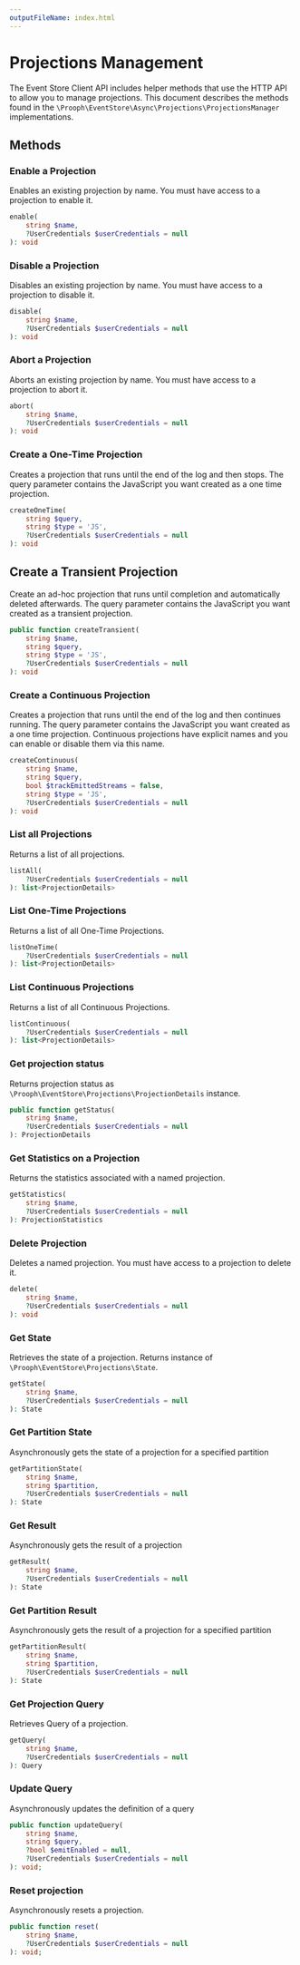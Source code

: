 ```yaml
---
outputFileName: index.html
---
```


# Projections Management

The Event Store Client API includes helper methods that use the HTTP API to allow you to manage projections. This document describes the methods found in the `\Prooph\EventStore\Async\Projections\ProjectionsManager` implementations.

## Methods

### Enable a Projection

Enables an existing projection by name. You must have access to a projection to enable it.

```php
enable(
    string $name,
    ?UserCredentials $userCredentials = null
): void
```

### Disable a Projection

Disables an existing projection by name. You must have access to a projection to disable it.

```php
disable(
    string $name,
    ?UserCredentials $userCredentials = null
): void
```

### Abort a Projection

Aborts an existing projection by name. You must have access to a projection to abort it.

```php
abort(
    string $name,
    ?UserCredentials $userCredentials = null
): void
```

### Create a One-Time Projection

Creates a projection that runs until the end of the log and then stops. The query parameter contains the JavaScript you want created as a one time projection.

```php
createOneTime(
    string $query,
    string $type = 'JS',
    ?UserCredentials $userCredentials = null
): void
```

## Create a Transient Projection

Create an ad-hoc projection that runs until completion and automatically deleted afterwards. The query parameter contains the JavaScript you want created as a transient projection.

```php
public function createTransient(
    string $name,
    string $query,
    string $type = 'JS',
    ?UserCredentials $userCredentials = null
): void
```

### Create a Continuous Projection

Creates a projection that runs until the end of the log and then continues running. The query parameter contains the JavaScript you want created as a one time projection. Continuous projections have explicit names and you can enable or disable them via this name.

```php
createContinuous(
    string $name,
    string $query,
    bool $trackEmittedStreams = false,
    string $type = 'JS',
    ?UserCredentials $userCredentials = null
): void
```

### List all Projections

Returns a list of all projections.

```php
listAll(
    ?UserCredentials $userCredentials = null
): list<ProjectionDetails>
```

### List One-Time Projections

Returns a list of all One-Time Projections.

```php
listOneTime(
    ?UserCredentials $userCredentials = null
): list<ProjectionDetails>
```

### List Continuous Projections

Returns a list of all Continuous Projections.

```php
listContinuous(
    ?UserCredentials $userCredentials = null
): list<ProjectionDetails>
```

### Get projection status

Returns projection status as `\Prooph\EventStore\Projections\ProjectionDetails` instance.

```php
public function getStatus(
    string $name, 
    ?UserCredentials $userCredentials = null
): ProjectionDetails
```

### Get Statistics on a Projection

Returns the statistics associated with a named projection.

```php
getStatistics(
    string $name,
    ?UserCredentials $userCredentials = null
): ProjectionStatistics
```

### Delete Projection

Deletes a named projection. You must have access to a projection to delete it.

```php
delete(
    string $name,
    ?UserCredentials $userCredentials = null
): void
```

### Get State

Retrieves the state of a projection. Returns instance of `\Prooph\EventStore\Projections\State`.

```php
getState(
    string $name,
    ?UserCredentials $userCredentials = null
): State
```

### Get Partition State

Asynchronously gets the state of a projection for a specified partition

```php
getPartitionState(
    string $name,
    string $partition,
    ?UserCredentials $userCredentials = null
): State
```

### Get Result

Asynchronously gets the result of a projection

```php
getResult(
    string $name,
    ?UserCredentials $userCredentials = null
): State
```

### Get Partition Result

Asynchronously gets the result of a projection for a specified partition

```php
getPartitionResult(
    string $name,
    string $partition,
    ?UserCredentials $userCredentials = null
): State
```

### Get Projection Query

Retrieves Query of a projection.

```php
getQuery(
    string $name,
    ?UserCredentials $userCredentials = null
): Query
```

### Update Query

Asynchronously updates the definition of a query

```php
public function updateQuery(
    string $name,
    string $query,
    ?bool $emitEnabled = null,
    ?UserCredentials $userCredentials = null
): void;
```

### Reset projection

Asynchronously resets a projection.

```php
public function reset(
    string $name, 
    ?UserCredentials $userCredentials = null
): void;
```